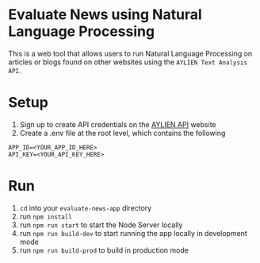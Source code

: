 # Evaluate News using Natural Language Processing

This is a web tool that allows users to run Natural Language Processing on articles or blogs found on other websites using the `AYLIEN Text Analysis API`.

# Setup

1.  Sign up to create API credentials on the [AYLIEN API](https://aylien.com/text-api/)  website
2.  Create a .env file at the root level, which contains the following

```
APP_ID=<YOUR_APP_ID_HERE>
API_KEY=<YOUR_API_KEY_HERE>
```

# Run
1. `cd` into your `evaluate-news-app` directory
2. run `npm install`
3. run `npm run start` to start the Node Server locally
4. run `npm run build-dev` to start running the app locally in development mode
5. run `npm run build-prod` to build in production mode

